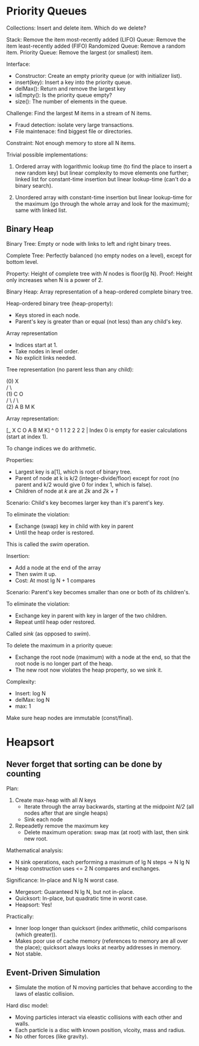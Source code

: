 # Priority Queues

Collections: Insert and delete item. Which do we delete?

Stack: Remove the item most-recently added (LIFO)
Queue: Remove the item least-recently added (FIFO)
Randomized Queue: Remove a random item.
Priority Queue: Remove the largest (or smallest) item.

Interface:

- Constructor: Create an empty priority queue (or with initializer list).
- insert(key): Insert a key into the priority queue.
- delMax(): Return and remove the largest key
- isEmpty(): Is the priority queue empty?
- size(): The number of elements in the queue.

Challenge: Find the largest M items in a stream of N items.

- Fraud detection: isolate very large transactions.
- File maintenace: find biggest file or directories.

Constraint: Not enough memory to store all N items.

Trivial possible implementations:

1. Ordered array with logarithmic lookup time (to find the place to insert a new random key) but linear complexity to move elements one further; linked list for constant-time insertion but linear lookup-time (can't do a binary search).

2. Unordered array with constant-time insertion but linear lookup-time for the maximum (go through the whole array and look for the maximum); same with linked list.

## Binary Heap

Binary Tree: Empty or node with links to left and right binary trees.

Complete Tree: Perfectly balanced (no empty nodes on a level), except for bottom level.

Property: Height of complete tree with *N* nodes is floor(lg N).
Proof: Height only increases when N is a power of 2.

Binary Heap: Array representation of a heap-ordered complete binary tree.

Heap-ordered binary tree (heap-property):

- Keys stored in each node.
- Parent's key is greater than or equal (not less) than any child's key.

Array representation
- Indices start at 1.
- Take nodes in level order.
- No explicit links needed.

Tree representation (no parent less than any child):

(0)       X  
        /   \  
(1)    C     O  
      / \   / \  
(2)  A   B M   K  

Array representation:

[_ X C O A B M K]
 ^ 0 1 1 2 2 2 2
 |
Index 0 is empty for easier calculations (start at index 1).

To change indices we do arithmetic.

Properties:

- Largest key is a[1], which is root of binary tree.
- Parent of node at k is k/2 (integer-divide/floor) except for root (no parent and k/2 would give 0 for index 1, which is false).
- Children of node at *k* are at *2k* and *2k + 1*

Scenario: Child's key becomes larger key than it's parent's key.

To eliminate the violation:
- Exchange (swap) key in child with key in parent
- Until the heap order is restored.

This is called the *swim* operation.

Insertion:

- Add a node at the end of the array
- Then swim it up.
- Cost: At most lg N + 1 compares

Scenario: Parent's key becomes smaller than one or both of its children's.

To eliminate the violation:
- Exchange key in parent with key in larger of the two children.
- Repeat until heap oder restored.

Called *sink* (as opposed to *swim*).

To delete the maximum in a priority queue:

- Exchange the root node (maximum) with a node at the end, so that the root node is no longer part of the heap.
- The new root now violates the heap property, so we sink it.

Complexity:

- Insert: log N
- delMax: log N
- max: 1

Make sure heap nodes are immutable (const/final).

# Heapsort

## Never forget that sorting can be done by counting

Plan:
1. Create max-heap with all *N* keys
	- Iterate through the array backwards, starting at the midpoint *N/2* (all nodes after that are single heaps)
	- Sink each node
2. Repeadetly remove the maximum key
	- Delete maximum operation: swap max (at root) with last, then sink new root.

Mathematical analysis:

- N sink operations, each performing a maximum of lg N steps -> N lg N
- Heap construction uses <= 2 N compares and exchanges.

Significance: In-place and N lg N worst case.

- Mergesort: Guaranteed N lg N, but not in-place.
- Quicksort: In-place, but quadratic time in worst case.
- Heapsort: Yes!

Practically:

- Inner loop longer than quicksort (index arithmetic, child comparisons (which greater)).
- Makes poor use of cache memory (references to memory are all over the place); quicksort always looks at nearby addresses in memory.
- Not stable.

## Event-Driven Simulation

- Simulate the motion of N moving particles that behave according to the laws of elastic collision.

Hard disc model:
- Moving particles interact via eleastic collisions with each other and walls.
- Each particle is a disc with known position, vlcoity, mass and radius.
- No other forces (like gravity).
